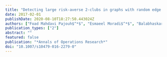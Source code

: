 ```yaml
---
title: "Detecting large risk-averse 2-clubs in graphs with random edge failures"
date: 2017-02-01
publishDate: 2020-08-10T18:27:50.443024Z
authors: ["Foad Mahdavi Pajouh$^*$", "Esmaeel Moradi$^*$", "Balabhaskar Balasundaram"]
publication_types: ["2"]
abstract: ""
featured: false
publication: "*Annals of Operations Research*"
doi: "10.1007/s10479-016-2279-0"
---
```


